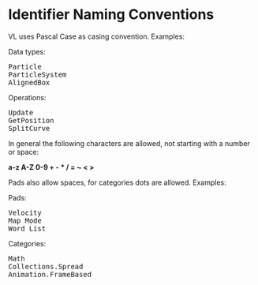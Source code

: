 # Identifier Naming Conventions

VL uses Pascal Case as casing convention. Examples:

Data types:
<pre>
Particle
ParticleSystem
AlignedBox
</pre>

Operations:
<pre>
Update
GetPosition
SplitCurve
</pre>

In general the following characters are allowed, not starting with a number or space:

**a-z A-Z 0-9 + - * / = ~ < >**

Pads also allow spaces, for categories dots are allowed. Examples:

Pads:
<pre>
Velocity
Map Mode
Word List
</pre>

Categories:
<pre>
Math
Collections.Spread
Animation.FrameBased  
</pre>
